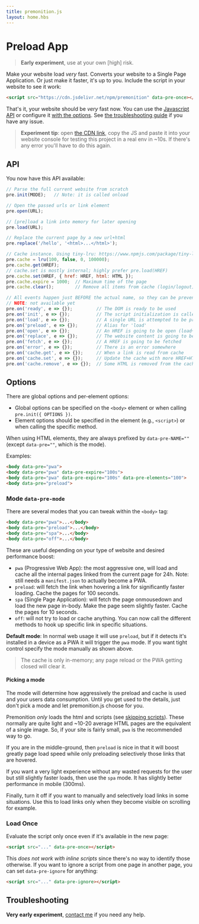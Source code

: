 ```yaml
---
title: premonition.js
layout: home.hbs
---
```


# Preload App

> **Early experiment**, use at your own [high] risk.

Make your website load *very* fast. Converts your website to a Single Page Application. Or just make it faster, it's up to you. Include the script in your website to see it work:

```html
<script src="https://cdn.jsdelivr.net/npm/premonition" data-pre-once></script>
```

That's it, your website should be *very* fast now. You can use the [Javascript API](#api) or configure it [with the options](#options). See [the troubleshooting guide](#troubleshooting) if you have any issue.

> **Experiment tip**: open [the CDN link](https://cdn.jsdelivr.net/npm/premonition), copy the JS and paste it into your website console for testing this project in a real env in ~10s. If there's any error you'll have to do this again.



## API

You now have this API available:

```js
// Parse the full current website from scratch
pre.init(MODE);   // Note: it is called onload

// Open the passed urls or link element
pre.open(URL);

// [pre]load a link into memory for later opening
pre.load(URL);

// Replace the current page by a new url+html
pre.replace('/hello', '<html>...</html>');

// Cache instance. Using tiny-lru: https://www.npmjs.com/package/tiny-lru
pre.cache = lru(100, false, 0, 100000);
pre.cache.get(HREF);
// cache.set is mostly internal; highly prefer pre.load(HREF)
pre.cache.set(HREF, { href: HREF, html: HTML });
pre.cache.expire = 1000;  // Maximum time of the page
pre.cache.clear();        // Remove all items from cache (login/logout)

// All events happen just BEFORE the actual name, so they can be prevented
// NOTE: not available yet
pre.on('ready', e => {});         // The DOM is ready to be used
pre.on('init', e => {});          // The script initialization is called
pre.on('load', e => {});          // A single URL is attempted to be preloaded
pre.on('preload', e => {});       // Alias for 'load'
pre.on('open', e => {});          // An HREF is going to be open (load+replace)
pre.on('replace', e => {});       // The website content is going to be updated
pre.on('fetch', e => {});         // A HREF is going to be fetched
pre.on('error', e => {});         // There is an error somewhere
pre.on('cache.get', e => {});     // When a link is read from cache
pre.on('cache.set', e => {});     // Update the cache with more HREF+HTML
pre.on('cache.remove', e => {});  // Some HTML is removed from the cache
```



## Options

There are global options and per-element options:

- Global options can be specified on the `<body>` element or when calling `pre.init({ OPTIONS })`.
- Element options should be specified in the element (e.g., `<script>`) or when calling the specific method.

When using HTML elements, they are always prefixed by `data-pre-NAME=""` (except `data-pre=""`, which is the mode).

Examples:

```html
<body data-pre="pwa">
<body data-pre="pwa" data-pre-expire="100s">
<body data-pre="pwa" data-pre-expire="100s" data-pre-elements="100">
<body data-pre="preload">
```



### Mode `data-pre-mode`

There are several modes that you can tweak within the `<body>` tag:

```html
<body data-pre="pwa">...</body>
<body data-pre="preload">...</body>
<body data-pre="spa">...</body>
<body data-pre="off">...</body>
```

These are useful depending on your type of website and desired performance boost:

- `pwa` (Progressive Web App): the most aggressive one, will load and cache all the internal pages linked from the current page for 24h. Note: still needs a `manifest.json` to actually become a PWA.
- `preload`: will fetch the link when hovering a link for significantly faster loading. Cache the pages for 100 seconds.
- `spa` (Single Page Application): will fetch the page onmousedown and load the new page in-body. Make the page seem slightly faster. Cache the pages for 10 seconds.
- `off`: will not try to load or cache anything. You can now call the different methods to hook up specific link in specific situations.

**Default mode**: In normal web usage it will use `preload`, but if it detects it's installed in a device as a PWA it will trigger the `pwa` mode. If you want tight control specify the mode manually as shown above.

> The cache is only in-memory; any page reload or the PWA getting closed will clear it.

#### Picking a mode

The mode will determine how aggressively the preload and cache is used and your users data consumption. Until you get used to the details, just don't pick a mode and let premonition.js choose for you.

Premonition *only* loads the html and scripts (see [skipping scripts](#load-once)). These normally are quite light and ~10-20 average HTML pages are the equivalent of a single image. So, if your site is fairly small, `pwa` is the recommended way to go.

If you are in the middle-ground, then `preload` is nice in that it will boost greatly page load speed while only preloading selectively those links that are hovered.

If you want a very light experience without any wasted requests for the user but still slightly faster loads, then use the `spa` mode. It has slightly better performance in mobile (300ms).

Finally, turn it off if you want to manually and selectively load links in some situations. Use this to load links only when they become visible on scrolling for example.



### Load Once

Evaluate the script only once even if it's available in the new page:

```html
<script src="..." data-pre-once></script>
```

This *does not work with inline scripts* since there's no way to identify those otherwise. If you want to ignore a script from one page in another page, you can set `data-pre-ignore` for anything:

```html
<script src="..." data-pre-ignore></script>
```





## Troubleshooting

**Very early experiment**, [contact me](https://francisco.io/) if you need any help.
